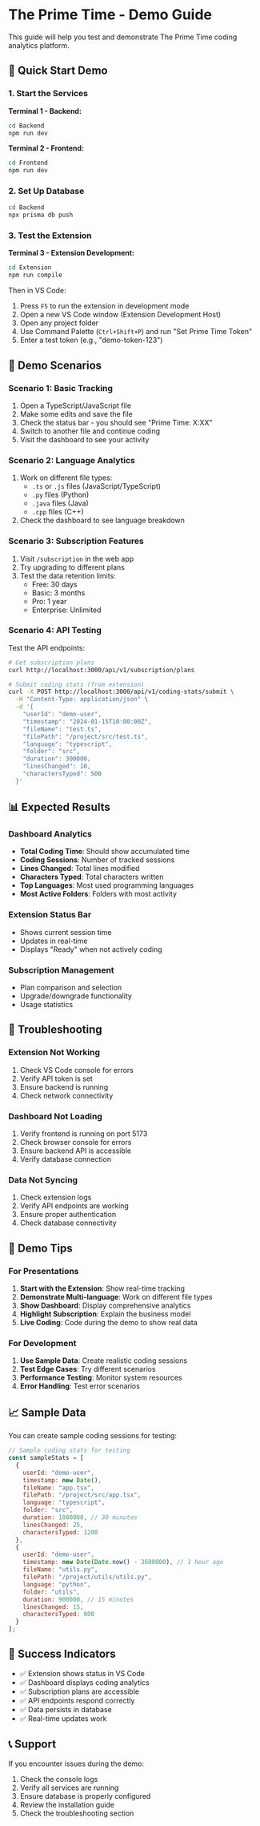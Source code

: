 # The Prime Time - Demo Guide

This guide will help you test and demonstrate The Prime Time coding analytics platform.

## 🚀 Quick Start Demo

### 1. Start the Services

**Terminal 1 - Backend:**
```bash
cd Backend
npm run dev
```

**Terminal 2 - Frontend:**
```bash
cd Frontend
npm run dev
```

### 2. Set Up Database

```bash
cd Backend
npx prisma db push
```

### 3. Test the Extension

**Terminal 3 - Extension Development:**
```bash
cd Extension
npm run compile
```

Then in VS Code:
1. Press `F5` to run the extension in development mode
2. Open a new VS Code window (Extension Development Host)
3. Open any project folder
4. Use Command Palette (`Ctrl+Shift+P`) and run "Set Prime Time Token"
5. Enter a test token (e.g., "demo-token-123")

## 🧪 Demo Scenarios

### Scenario 1: Basic Tracking
1. Open a TypeScript/JavaScript file
2. Make some edits and save the file
3. Check the status bar - you should see "Prime Time: X:XX"
4. Switch to another file and continue coding
5. Visit the dashboard to see your activity

### Scenario 2: Language Analytics
1. Work on different file types:
   - `.ts` or `.js` files (JavaScript/TypeScript)
   - `.py` files (Python)
   - `.java` files (Java)
   - `.cpp` files (C++)
2. Check the dashboard to see language breakdown

### Scenario 3: Subscription Features
1. Visit `/subscription` in the web app
2. Try upgrading to different plans
3. Test the data retention limits:
   - Free: 30 days
   - Basic: 3 months
   - Pro: 1 year
   - Enterprise: Unlimited

### Scenario 4: API Testing
Test the API endpoints:

```bash
# Get subscription plans
curl http://localhost:3000/api/v1/subscription/plans

# Submit coding stats (from extension)
curl -X POST http://localhost:3000/api/v1/coding-stats/submit \
  -H "Content-Type: application/json" \
  -d '{
    "userId": "demo-user",
    "timestamp": "2024-01-15T10:00:00Z",
    "fileName": "test.ts",
    "filePath": "/project/src/test.ts",
    "language": "typescript",
    "folder": "src",
    "duration": 300000,
    "linesChanged": 10,
    "charactersTyped": 500
  }'
```

## 📊 Expected Results

### Dashboard Analytics
- **Total Coding Time**: Should show accumulated time
- **Coding Sessions**: Number of tracked sessions
- **Lines Changed**: Total lines modified
- **Characters Typed**: Total characters written
- **Top Languages**: Most used programming languages
- **Most Active Folders**: Folders with most activity

### Extension Status Bar
- Shows current session time
- Updates in real-time
- Displays "Ready" when not actively coding

### Subscription Management
- Plan comparison and selection
- Upgrade/downgrade functionality
- Usage statistics

## 🔧 Troubleshooting

### Extension Not Working
1. Check VS Code console for errors
2. Verify API token is set
3. Ensure backend is running
4. Check network connectivity

### Dashboard Not Loading
1. Verify frontend is running on port 5173
2. Check browser console for errors
3. Ensure backend API is accessible
4. Verify database connection

### Data Not Syncing
1. Check extension logs
2. Verify API endpoints are working
3. Ensure proper authentication
4. Check database connectivity

## 🎯 Demo Tips

### For Presentations
1. **Start with the Extension**: Show real-time tracking
2. **Demonstrate Multi-language**: Work on different file types
3. **Show Dashboard**: Display comprehensive analytics
4. **Highlight Subscription**: Explain the business model
5. **Live Coding**: Code during the demo to show real data

### For Development
1. **Use Sample Data**: Create realistic coding sessions
2. **Test Edge Cases**: Try different scenarios
3. **Performance Testing**: Monitor system resources
4. **Error Handling**: Test error scenarios

## 📈 Sample Data

You can create sample coding sessions for testing:

```javascript
// Sample coding stats for testing
const sampleStats = [
  {
    userId: "demo-user",
    timestamp: new Date(),
    fileName: "app.tsx",
    filePath: "/project/src/app.tsx",
    language: "typescript",
    folder: "src",
    duration: 1800000, // 30 minutes
    linesChanged: 25,
    charactersTyped: 1200
  },
  {
    userId: "demo-user",
    timestamp: new Date(Date.now() - 3600000), // 1 hour ago
    fileName: "utils.py",
    filePath: "/project/utils/utils.py",
    language: "python",
    folder: "utils",
    duration: 900000, // 15 minutes
    linesChanged: 15,
    charactersTyped: 800
  }
];
```

## 🎉 Success Indicators

- ✅ Extension shows status in VS Code
- ✅ Dashboard displays coding analytics
- ✅ Subscription plans are accessible
- ✅ API endpoints respond correctly
- ✅ Data persists in database
- ✅ Real-time updates work

## 📞 Support

If you encounter issues during the demo:
1. Check the console logs
2. Verify all services are running
3. Ensure database is properly configured
4. Review the installation guide
5. Check the troubleshooting section 